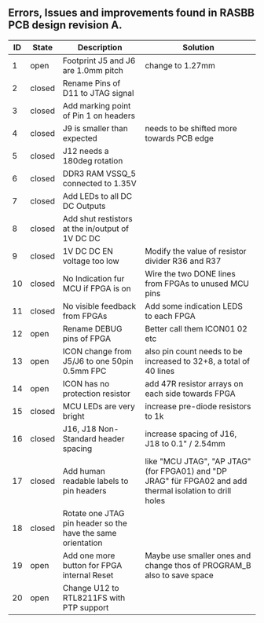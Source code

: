 ## Errors, Issues and improvements found in RASBB PCB design revision A.

| ID 	| State 	| Description 	                      | Solution          |
|----	|-------	|-------------	                      |-------            |
| 1  	| open  	| Footprint J5 and J6 are 1.0mm pitch | change to 1.27mm  |
| 2  	| closed  | Rename Pins of D11 to JTAG signal   | |
| 3  	| closed  | Add marking point of Pin 1 on headers  | |
| 4  	| closed  | J9 is smaller than expected         | needs to be shifted more towards PCB edge |
| 5  	| closed 	| J12 needs a 180deg rotation         | |
| 6  	| closed 	| DDR3 RAM VSSQ_5 connected to 1.35V  | |
| 7  	| closed  | Add LEDs to all DC DC Outputs       | |
| 8  	| closed  	| Add shut restistors at the in/output of 1V DC DC | |
| 9  	| closed 	| 1V DC DC EN voltage too low         | Modify the value of resistor divider R36 and R37|
| 10 	| closed  | No Indication fur MCU if FPGA is on | Wire the two DONE lines from FPGAs to unused MCU pins |
| 11 	| closed  | No visible feedback from FPGAs | Add some indication LEDS to each FPGA |
| 12	| open    | Rename DEBUG pins of FPGA           | Better call them ICON01 02 etc |
| 13	| open    | ICON change from J5/J6 to one 50pin 0.5mm FPC | also pin count needs to be increased to 32+8, a total of 40 lines |
| 14 	| open    | ICON has no protection resistor     | add 47R resistor arrays on each side towards FPGA |
| 15	| closed  | MCU LEDs are very bright  	        | increase pre-diode resistors to 1k |
| 16	| closed  | J16, J18 Non-Standard header spacing | increase spacing of J16, J18 to 0.1" / 2.54mm |
| 17 	| closed  | Add human readable labels to pin headers | like "MCU JTAG", "AP JTAG" (for FPGA01) and "DP JRAG" für FPGA02 and add thermal isolation to drill holes |
| 18 	| closed  | Rotate one JTAG pin header so the have the same orientation | |
| 19	| open    | Add one more button for FPGA internal Reset | Maybe use smaller ones and change thos of PROGRAM_B also to save space |
| 20	| open    | Change U12 to RTL8211FS with PTP support | |
